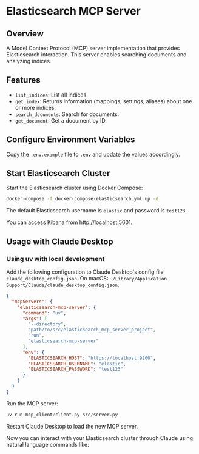 # Elasticsearch MCP Server

## Overview

A Model Context Protocol (MCP) server implementation that provides Elasticsearch interaction. This server enables searching documents and analyzing indices.

## Features

- `list_indices`: List all indices.
- `get_index`: Returns information (mappings, settings, aliases) about one or more indices.
- `search_documents`: Search for documents.
- `get_document`: Get a document by ID.

## Configure Environment Variables

Copy the `.env.example` file to `.env` and update the values accordingly.

## Start Elasticsearch Cluster

Start the Elasticsearch cluster using Docker Compose:

```bash
docker-compose -f docker-compose-elasticsearch.yml up -d
```

The default Elasticsearch username is `elastic` and password is `test123`.

You can access Kibana from http://localhost:5601.

## Usage with Claude Desktop

### Using uv with local development


Add the following configuration to Claude Desktop's config file `claude_desktop_config.json`. On macOS: `~/Library/Application Support/Claude/claude_desktop_config.json`.


```json
{
  "mcpServers": {
    "elasticsearch-mcp-server": {
      "command": "uv",
      "args": [
        "--directory",
        "path/to/src/elasticsearch_mcp_server_project",
        "run",
        "elasticsearch-mcp-server"
      ],
      "env": {
        "ELASTICSEARCH_HOST": "https://localhost:9200",
        "ELASTICSEARCH_USERNAME": "elastic",
        "ELASTICSEARCH_PASSWORD": "test123"
      }
    }
  }
}
```

Run the MCP server:

```python
uv run mcp_client/client.py src/server.py
```

Restart Claude Desktop to load the new MCP server.

Now you can interact with your Elasticsearch cluster through Claude using natural language commands like:
